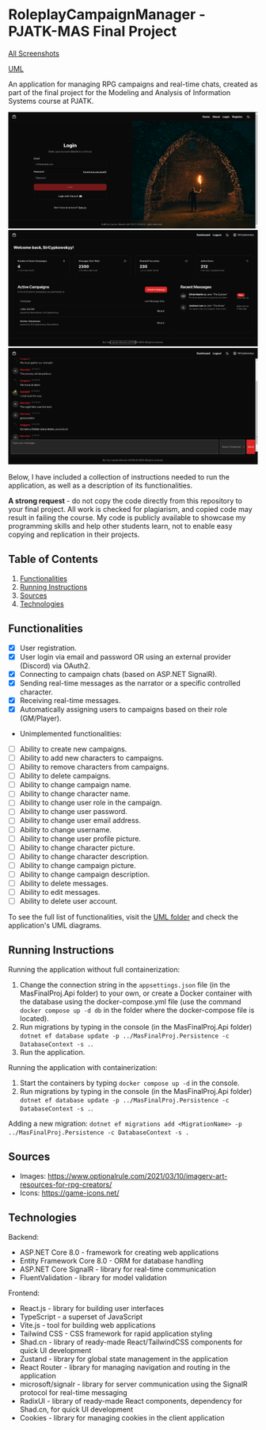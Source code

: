 # RoleplayCampaignManager - PJATK-MAS Final Project

[All Screenshots](static/)

[UML](UML/)

An application for managing RPG campaigns and real-time chats, created as part of the final project for the Modeling and Analysis of Information Systems course at PJATK.

![Screenshot 4](static/4.png)
![Screenshot 9](static/9.png)
![Screenshot 10](static/10.png)

Below, I have included a collection of instructions needed to run the application, as well as a description of its functionalities.

**A strong request** - do not copy the code directly from this repository to your final project. All work is checked for plagiarism, and copied code may result in failing the course. My code is publicly available to showcase my programming skills and help other students learn, not to enable easy copying and replication in their projects.

## Table of Contents

1. [Functionalities](#functionalities)
2. [Running Instructions](#running-instructions)
3. [Sources](#sources)
4. [Technologies](#technologies)

## Functionalities

- [x] User registration.
- [x] User login via email and password OR using an external provider (Discord) via OAuth2.
- [x] Connecting to campaign chats (based on ASP.NET SignalR).
- [x] Sending real-time messages as the narrator or a specific controlled character.
- [x] Receiving real-time messages.
- [x] Automatically assigning users to campaigns based on their role (GM/Player).

- Unimplemented functionalities:
- [ ] Ability to create new campaigns.
- [ ] Ability to add new characters to campaigns.
- [ ] Ability to remove characters from campaigns.
- [ ] Ability to delete campaigns.
- [ ] Ability to change campaign name.
- [ ] Ability to change character name.
- [ ] Ability to change user role in the campaign.
- [ ] Ability to change user password.
- [ ] Ability to change user email address.
- [ ] Ability to change username.
- [ ] Ability to change user profile picture.
- [ ] Ability to change character picture.
- [ ] Ability to change character description.
- [ ] Ability to change campaign picture.
- [ ] Ability to change campaign description.
- [ ] Ability to delete messages.
- [ ] Ability to edit messages.
- [ ] Ability to delete user account.

To see the full list of functionalities, visit the [UML folder](UML) and check the application's UML diagrams.

## Running Instructions

Running the application without full containerization:

1. Change the connection string in the `appsettings.json` file (in the MasFinalProj.Api folder) to your own, or create a Docker container with the database using the docker-compose.yml file (use the command `docker compose up -d db` in the folder where the docker-compose file is located).
2. Run migrations by typing in the console (in the MasFinalProj.Api folder) `dotnet ef database update -p ../MasFinalProj.Persistence -c DatabaseContext -s .`.
3. Run the application.

Running the application with containerization:

1. Start the containers by typing `docker compose up -d` in the console.
2. Run migrations by typing in the console (in the MasFinalProj.Api folder) `dotnet ef database update -p ../MasFinalProj.Persistence -c DatabaseContext -s .`.

Adding a new migration:
`dotnet ef migrations add <MigrationName> -p ../MasFinalProj.Persistence -c DatabaseContext -s .`

## Sources

- Images: https://www.optionalrule.com/2021/03/10/imagery-art-resources-for-rpg-creators/
- Icons: https://game-icons.net/

## Technologies

Backend:
- ASP.NET Core 8.0 - framework for creating web applications
- Entity Framework Core 8.0 - ORM for database handling
- ASP.NET Core SignalR - library for real-time communication
- FluentValidation - library for model validation

Frontend:
- React.js - library for building user interfaces
- TypeScript - a superset of JavaScript
- Vite.js - tool for building web applications
- Tailwind CSS - CSS framework for rapid application styling
- Shad.cn - library of ready-made React/TailwindCSS components for quick UI development
- Zustand - library for global state management in the application
- React Router - library for managing navigation and routing in the application
- microsoft/signalr - library for server communication using the SignalR protocol for real-time messaging
- RadixUI - library of ready-made React components, dependency for Shad.cn, for quick UI development
- Cookies - library for managing cookies in the client application
